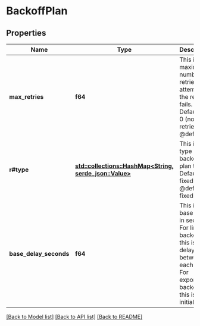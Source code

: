 # BackoffPlan

## Properties

Name | Type | Description | Notes
------------ | ------------- | ------------- | -------------
**max_retries** | **f64** | This is the maximum number of retries to attempt if the request fails. Defaults to 0 (no retries).  @default 0 | 
**r#type** | [**std::collections::HashMap<String, serde_json::Value>**](serde_json::Value.md) | This is the type of backoff plan to use. Defaults to fixed.  @default fixed | 
**base_delay_seconds** | **f64** | This is the base delay in seconds. For linear backoff, this is the delay between each retry. For exponential backoff, this is the initial delay. | 

[[Back to Model list]](../README.md#documentation-for-models) [[Back to API list]](../README.md#documentation-for-api-endpoints) [[Back to README]](../README.md)


